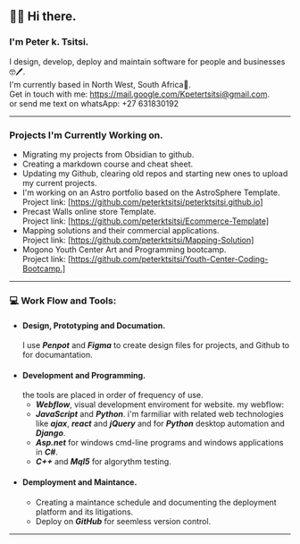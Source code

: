 ## 👋😊  Hi there.

### I'm Peter k. Tsitsi.

I design, develop, deploy and maintain software for people and businesses🤓🖊️.<br>
I'm currently based in North West, South Africa📍.</br> 
Get in touch with me: https://mail.google.com/Kpetertsitsi@gmail.com. <br>
or send me text on whatsApp: +27 631830192

---

### Projects I'm Currently Working on.

+ Migrating my projects from Obsidian to github.
+ Creating a markdown course and cheat sheet.
+ Updating my Github, clearing old repos and starting new ones to upload my current projects.
+ I'm working on an Astro portfolio based on the AstroSphere Template. <br>
Project link: [https://github.com/peterktsitsi/peterktsitsi.github.io]
+ Precast Walls online store Template. <br>
  Project link: [https://github.com/peterktsitsi/Ecommerce-Template]
+ Mapping solutions and their commercial applications. <br>
  Project link: [https://github.com/peterktsitsi/Mapping-Solution]
+ Mogono Youth Center Art and Programming bootcamp. <br>
  Project link: [https://github.com/peterktsitsi/Youth-Center-Coding-Bootcamp.]

---

### 💻 Work Flow and Tools:

+ #### Design, Prototyping and Documation.
  I use **_Penpot_** and **_Figma_** to create design files for projects, and Github to for documantation.
+ #### Development and Programming.
   the tools are placed in order of frequency of use.
  - **_Webflow_**, visual development enviroment for website. my webflow:
  - **_JavaScript_** and **_Python_**. i'm farmiliar with related web technologies like **_ajax_**, **_react_** and **_jQuery_** and for **_Python_** desktop automation and **_Django_**.
  - **_Asp.net_** for windows cmd-line programs and windows applications in **_C#_**.
  - **_C++_** and **_Mql5_** for algorythm testing.
 + #### Demployment and Maintance.
   - Creating a maintance schedule and documenting the deployment platform and its litigations.
   - Deploy on **_GitHub_** for seemless version control.

---

